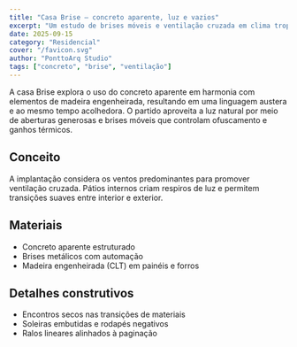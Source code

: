 ```yaml
---
title: "Casa Brise — concreto aparente, luz e vazios"
excerpt: "Um estudo de brises móveis e ventilação cruzada em clima tropical, com paleta minimalista e detalhes em madeira engenheirada."
date: 2025-09-15
category: "Residencial"
cover: "/favicon.svg"
author: "PonttoArq Studio"
tags: ["concreto", "brise", "ventilação"]
---
```


A casa Brise explora o uso do concreto aparente em harmonia com elementos de madeira engenheirada, resultando em uma linguagem austera e ao mesmo tempo acolhedora. O partido aproveita a luz natural por meio de aberturas generosas e brises móveis que controlam ofuscamento e ganhos térmicos.

## Conceito

A implantação considera os ventos predominantes para promover ventilação cruzada. Pátios internos criam respiros de luz e permitem transições suaves entre interior e exterior.

## Materiais

- Concreto aparente estruturado
- Brises metálicos com automação
- Madeira engenheirada (CLT) em painéis e forros

## Detalhes construtivos

- Encontros secos nas transições de materiais
- Soleiras embutidas e rodapés negativos
- Ralos lineares alinhados à paginação